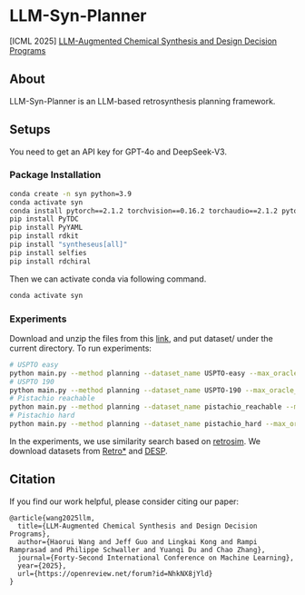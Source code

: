 # LLM-Syn-Planner

[ICML 2025] [LLM-Augmented Chemical Synthesis and Design Decision Programs](https://openreview.net/forum?id=NhkNX8jYld)


## About

LLM-Syn-Planner is an LLM-based retrosynthesis planning framework.


## Setups
You need to get an API key for GPT-4o and DeepSeek-V3.

### Package Installation
```bash
conda create -n syn python=3.9
conda activate syn
conda install pytorch==2.1.2 torchvision==0.16.2 torchaudio==2.1.2 pytorch-cuda=12.1 -c pytorch -c nvidia
pip install PyTDC 
pip install PyYAML
pip install rdkit
pip install "syntheseus[all]"
pip install selfies
pip install rdchiral 
```

Then we can activate conda via following command. 
```bash
conda activate syn 
```


### Experiments

Download and unzip the files from this [link](https://www.dropbox.com/scl/fi/dmmypid2ooohp3freiox8/dataset.zip?rlkey=fmrhvds6fmxck2cp8h94albpc&st=8fmtxls4&dl=0), and put dataset/ under the current directory. To run experiments:

```bash
# USPTO easy
python main.py --method planning --dataset_name USPTO-easy --max_oracle_calls 100
# USPTO 190
python main.py --method planning --dataset_name USPTO-190 --max_oracle_calls 100
# Pistachio reachable
python main.py --method planning --dataset_name pistachio_reachable --max_oracle_calls 100
# Pistachio hard
python main.py --method planning --dataset_name pistachio_hard --max_oracle_calls 100
```

In the experiments, we use similarity search based on [retrosim](https://github.com/connorcoley/retrosim). We download datasets from [Retro*](https://github.com/binghong-ml/retro_star) and [DESP](https://github.com/coleygroup/desp).

## Citation
If you find our work helpful, please consider citing our paper:

```
@article{wang2025llm,
  title={LLM-Augmented Chemical Synthesis and Design Decision Programs},
  author={Haorui Wang and Jeff Guo and Lingkai Kong and Rampi Ramprasad and Philippe Schwaller and Yuanqi Du and Chao Zhang},
  journal={Forty-Second International Conference on Machine Learning},
  year={2025},
  url={https://openreview.net/forum?id=NhkNX8jYld}
}

```
